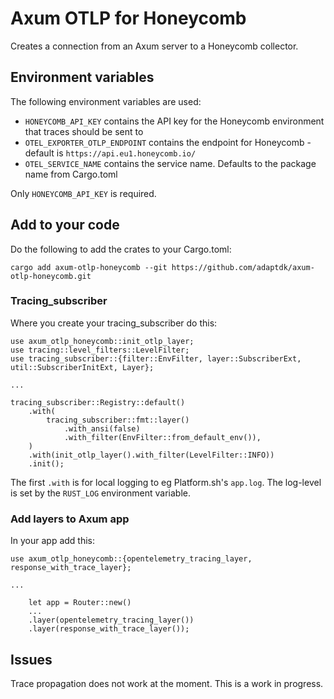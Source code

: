 # Axum OTLP for Honeycomb

Creates a connection from an Axum server to a Honeycomb collector.

## Environment variables

The following environment variables are used:

 *  `HONEYCOMB_API_KEY` contains
     the API key for the Honeycomb environment that traces should be sent to
 *  `OTEL_EXPORTER_OTLP_ENDPOINT` contains the endpoint for Honeycomb -
     default is `https://api.eu1.honeycomb.io/`
 *  `OTEL_SERVICE_NAME` contains the service name. Defaults to the package
     name from Cargo.toml

Only `HONEYCOMB_API_KEY` is required.

## Add to your code

Do the following to add the crates to your Cargo.toml:

```
cargo add axum-otlp-honeycomb --git https://github.com/adaptdk/axum-otlp-honeycomb.git
```

### Tracing_subscriber

Where you create your tracing_subscriber do this:
```
use axum_otlp_honeycomb::init_otlp_layer;
use tracing::level_filters::LevelFilter;
use tracing_subscriber::{filter::EnvFilter, layer::SubscriberExt, util::SubscriberInitExt, Layer};

...

tracing_subscriber::Registry::default()
    .with(
        tracing_subscriber::fmt::layer()
            .with_ansi(false)
            .with_filter(EnvFilter::from_default_env()),
    )
    .with(init_otlp_layer().with_filter(LevelFilter::INFO))
    .init();
```
The first `.with` is for local logging to eg Platform.sh's `app.log`. The log-level
is set by the `RUST_LOG` environment variable.

### Add layers to Axum app

In your app add this:
```
use axum_otlp_honeycomb::{opentelemetry_tracing_layer, response_with_trace_layer};

...

    let app = Router::new()
    ...
    .layer(opentelemetry_tracing_layer())
    .layer(response_with_trace_layer());
```

## Issues

Trace propagation does not work at the moment. This is a work in progress.
